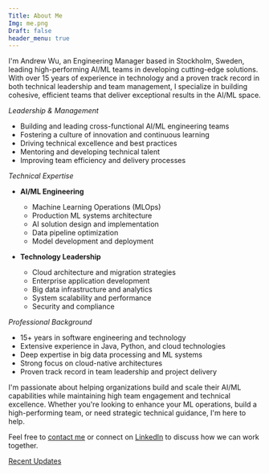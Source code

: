 ```yaml
---
Title: About Me
Img: me.png
Draft: false
header_menu: true
---
```


I'm Andrew Wu, an Engineering Manager based in Stockholm, Sweden, leading high-performing AI/ML teams in developing cutting-edge solutions. With over 15 years of experience in technology and a proven track record in both technical leadership and team management, I specialize in building cohesive, efficient teams that deliver exceptional results in the AI/ML space.

*Leadership & Management*

* Building and leading cross-functional AI/ML engineering teams
* Fostering a culture of innovation and continuous learning
* Driving technical excellence and best practices
* Mentoring and developing technical talent
* Improving team efficiency and delivery processes

*Technical Expertise*

* **AI/ML Engineering**
  * Machine Learning Operations (MLOps)
  * Production ML systems architecture
  * AI solution design and implementation
  * Data pipeline optimization
  * Model development and deployment

* **Technology Leadership**
  * Cloud architecture and migration strategies
  * Enterprise application development
  * Big data infrastructure and analytics
  * System scalability and performance
  * Security and compliance

*Professional Background*

* 15+ years in software engineering and technology
* Extensive experience in Java, Python, and cloud technologies
* Deep expertise in big data processing and ML systems
* Strong focus on cloud-native architectures
* Proven track record in team leadership and project delivery

I'm passionate about helping organizations build and scale their AI/ML capabilities while maintaining high team engagement and technical excellence. Whether you're looking to enhance your ML operations, build a high-performing team, or need strategic technical guidance, I'm here to help.

Feel free to [contact me](#contact) or connect on [LinkedIn](//se.linkedin.com/in/andrew-wu-ba92b921/) to discuss how we can work together.

[Recent Updates](#posts)